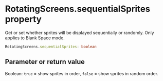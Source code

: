 # RotatingScreens.sequentialSprites property

Get or set whether sprites will be displayed sequentially or randomly. Only applies to Blank Space mode.

```typescript
RotatingScreens.sequentialSprites: boolean
```

## Parameter or return value

Boolean: `true` = show sprites in order, `false` = show sprites in random order.